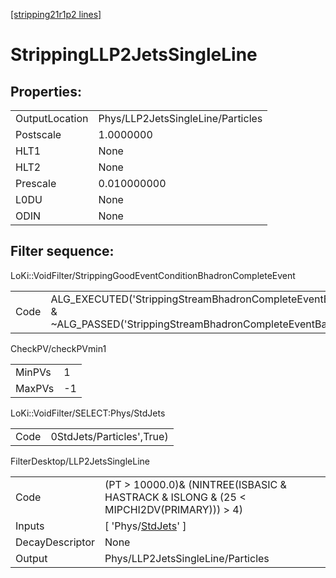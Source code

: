 [[stripping21r1p2 lines]](./stripping21r1p2-index)

# StrippingLLP2JetsSingleLine

## Properties:

|                |                                   |
|----------------|-----------------------------------|
| OutputLocation | Phys/LLP2JetsSingleLine/Particles |
| Postscale      | 1.0000000                         |
| HLT1           | None                              |
| HLT2           | None                              |
| Prescale       | 0.010000000                       |
| L0DU           | None                              |
| ODIN           | None                              |

## Filter sequence:

LoKi::VoidFilter/StrippingGoodEventConditionBhadronCompleteEvent

|      |                                                                                                                          |
|------|--------------------------------------------------------------------------------------------------------------------------|
| Code | ALG_EXECUTED('StrippingStreamBhadronCompleteEventBadEvent') & ~ALG_PASSED('StrippingStreamBhadronCompleteEventBadEvent') |

CheckPV/checkPVmin1

|        |     |
|--------|-----|
| MinPVs | 1   |
| MaxPVs | -1  |

LoKi::VoidFilter/SELECT:Phys/StdJets

|      |                           |
|------|---------------------------|
| Code | 0StdJets/Particles',True) |

FilterDesktop/LLP2JetsSingleLine

|                 |                                                                                           |
|-----------------|-------------------------------------------------------------------------------------------|
| Code            | (PT \> 10000.0)& (NINTREE(ISBASIC & HASTRACK & ISLONG & (25 \< MIPCHI2DV(PRIMARY))) \> 4) |
| Inputs          | [ 'Phys/[StdJets](./stripping21r1p2-commonparticles-stdjets)' ]                         |
| DecayDescriptor | None                                                                                      |
| Output          | Phys/LLP2JetsSingleLine/Particles                                                         |
